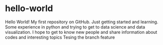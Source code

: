 # hello-world
Hello World! My first repository on GitHub. Just getting started and learning. Some experience in python and trying to get to data science and data visualization. 
I hope to get to know new people and share information about codes and interesting topics
Tesing the branch feature
